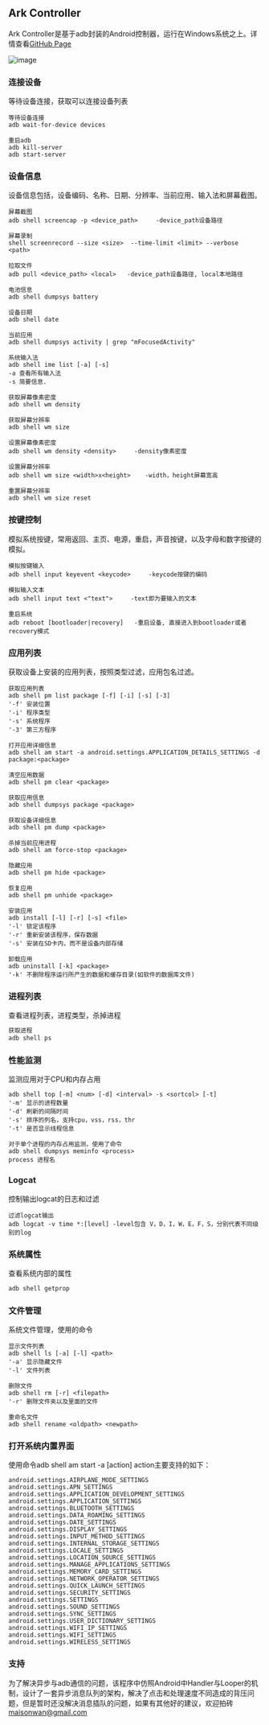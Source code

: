 ## Ark Controller
Ark Controller是基于adb封装的Android控制器，运行在Windows系统之上。详情查看[GitHub Page](https://maisonwan.github.io/ArkController/) 

![image](images/screenshot.png)


### 连接设备
等待设备连接，获取可以连接设备列表

```connect
等待设备连接
adb wait-for-device devices

重启adb
adb kill-server
adb start-server
```

### 设备信息
设备信息包括，设备编码、名称、日期、分辨率、当前应用、输入法和屏幕截图。

```deviceinfo
屏幕截图
adb shell screencap -p <device_path>     -device_path设备路径

屏幕录制
shell screenrecord --size <size>  --time-limit <limit> --verbose <path>

拉取文件
adb pull <device_path> <local>   -device_path设备路径, local本地路径

电池信息
adb shell dumpsys battery

设备日期
adb shell date

当前应用
adb shell dumpsys activity | grep "mFocusedActivity"

系统输入法
adb shell ime list [-a] [-s]
-a 查看所有输入法
-s 简要信息.

获取屏幕像素密度
adb shell wm density

获取屏幕分辨率
adb shell wm size

设置屏幕像素密度
adb shell wm density <density>     -density像素密度

设置屏幕分辨率
adb shell wm size <width>x<height>    -width，height屏幕宽高

重置屏幕分辨率
adb shell wm size reset
```

### 按键控制
模拟系统按键，常用返回、主页、电源，重启，声音按键，以及字母和数字按键的模拟。

```key
模拟按键输入
adb shell input keyevent <keycode>     -keycode按键的编码

模拟输入文本
adb shell input text <"text">     -text即为要输入的文本

重启系统
adb reboot [bootloader|recovery]   -重启设备, 直接进入到bootloader或者recovery模式
```

### 应用列表
获取设备上安装的应用列表，按照类型过滤，应用包名过滤。

```programlist
获取应用列表
adb shell pm list package [-f] [-i] [-s] [-3]    
'-f' 安装位置
'-i' 程序类型
'-s' 系统程序
'-3' 第三方程序

打开应用详细信息
adb shell am start -a android.settings.APPLICATION_DETAILS_SETTINGS -d package:<package>

清空应用数据
adb shell pm clear <package>

获取应用信息
adb shell dumpsys package <package>

获取设备详细信息
adb shell pm dump <package>

杀掉当前应用进程
adb shell am force-stop <package>

隐藏应用
adb shell pm hide <package>

恢复应用
adb shell pm unhide <package>

安装应用
adb install [-l] [-r] [-s] <file>
'-l' 锁定该程序
'-r' 重新安装该程序，保存数据
'-s' 安装在SD卡内，而不是设备内部存储

卸载应用
adb uninstall [-k] <package>
'-k' 不删除程序运行所产生的数据和缓存目录(如软件的数据库文件)
```

### 进程列表
查看进程列表，进程类型，杀掉进程

```ps
获取进程
adb shell ps
```

### 性能监测
监测应用对于CPU和内存占用

```cpu
adb shell top [-m] <num> [-d] <interval> -s <sortcol> [-t]
'-m' 显示的进程数量
'-d' 刷新的间隔时间
'-s' 排序的列名，支持cpu，vss，rss，thr
'-t' 是否显示线程信息

对于单个进程的内存占用监测，使用了命令
adb shell dumpsys meminfo <process>
process 进程名
```

### Logcat
控制输出logcat的日志和过滤

```logcat
过滤logcat输出
adb logcat -v time *:[level] -level包含 V，D，I，W，E，F，S，分别代表不同级别的log
```

### 系统属性
查看系统内部的属性

```pro
adb shell getprop
```

### 文件管理
系统文件管理，使用的命令

```file
显示文件列表
adb shell ls [-a] [-l] <path>
'-a' 显示隐藏文件
'-l' 文件列表

删除文件
adb shell rm [-r] <filepath>
'-r' 删除文件夹以及里面的文件

重命名文件
adb shell rename <oldpath> <newpath>
```

### 打开系统内置界面
使用命令adb shell am start -a [action] action主要支持的如下：

```open-action
android.settings.AIRPLANE_MODE_SETTINGS
android.settings.APN_SETTINGS
android.settings.APPLICATION_DEVELOPMENT_SETTINGS
android.settings.APPLICATION_SETTINGS
android.settings.BLUETOOTH_SETTINGS
android.settings.DATA_ROAMING_SETTINGS
android.settings.DATE_SETTINGS
android.settings.DISPLAY_SETTINGS
android.settings.INPUT_METHOD_SETTINGS
android.settings.INTERNAL_STORAGE_SETTINGS
android.settings.LOCALE_SETTINGS
android.settings.LOCATION_SOURCE_SETTINGS
android.settings.MANAGE_APPLICATIONS_SETTINGS
android.settings.MEMORY_CARD_SETTINGS
android.settings.NETWORK_OPERATOR_SETTINGS
android.settings.QUICK_LAUNCH_SETTINGS
android.settings.SECURITY_SETTINGS
android.settings.SETTINGS
android.settings.SOUND_SETTINGS
android.settings.SYNC_SETTINGS
android.settings.USER_DICTIONARY_SETTINGS
android.settings.WIFI_IP_SETTINGS
android.settings.WIFI_SETTINGS
android.settings.WIRELESS_SETTINGS
```

### 支持
为了解决异步与adb通信的问题，该程序中仿照Android中Handler与Looper的机制，设计了一套异步消息队列的架构，解决了点击和处理速度不同造成的背压问题，但是暂时还没解决消息插队的问题，如果有其他好的建议，欢迎拍砖 [maisonwan@gmail.com](mailto://maisonwan@gmail.com)
